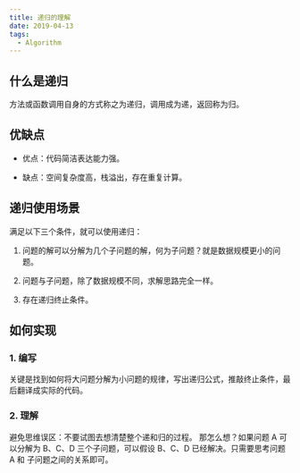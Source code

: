 ```yaml
---
title: 递归的理解
date: 2019-04-13
tags:
  - Algorithm
---
```



## 什么是递归

方法或函数调用自身的方式称之为递归，调用成为递，返回称为归。

## 优缺点

- 优点：代码简洁表达能力强。

- 缺点：空间复杂度高，栈溢出，存在重复计算。

## 递归使用场景

满足以下三个条件，就可以使用递归：

1. 问题的解可以分解为几个子问题的解，何为子问题？就是数据规模更小的问题。

2. 问题与子问题，除了数据规模不同，求解思路完全一样。

3. 存在递归终止条件。

## 如何实现

### 1. 编写

关键是找到如何将大问题分解为小问题的规律，写出递归公式，推敲终止条件，最后翻译成实际的代码。

### 2. 理解

避免思维误区：不要试图去想清楚整个递和归的过程。 那怎么想？如果问题 A 可以分解为 B、C、D 三个子问题，可以假设 B、C、D 已经解决。只需要思考问题 A 和 子问题之间的关系即可。
